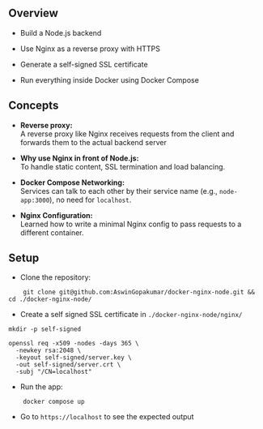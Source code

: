 
## Overview

- Build a Node.js backend
    
- Use Nginx as a reverse proxy with HTTPS
    
- Generate a self-signed SSL certificate
    
- Run everything inside Docker using Docker Compose
## Concepts 

- **Reverse proxy:**  
    A reverse proxy like Nginx receives requests from the client and forwards them to the actual backend server
    
- **Why use Nginx in front of Node.js:**  
    To handle static content, SSL termination and load balancing.
    
- **Docker Compose Networking:**  
    Services can talk to each other by their service name (e.g., `node-app:3000`), no need for `localhost`.
    
- **Nginx Configuration:**  
    Learned how to write a minimal Nginx config to pass requests to a different container.
## Setup 

- Clone the repository: 
```
	git clone git@github.com:AswinGopakumar/docker-nginx-node.git && cd ./docker-nginx-node/
```

- Create a self signed SSL certificate in `./docker-nginx-node/nginx/`
```
mkdir -p self-signed

openssl req -x509 -nodes -days 365 \
  -newkey rsa:2048 \
  -keyout self-signed/server.key \
  -out self-signed/server.crt \
  -subj "/CN=localhost"
```
- Run the app:
```
	docker compose up
```
- Go to `https://localhost` to see the expected output
